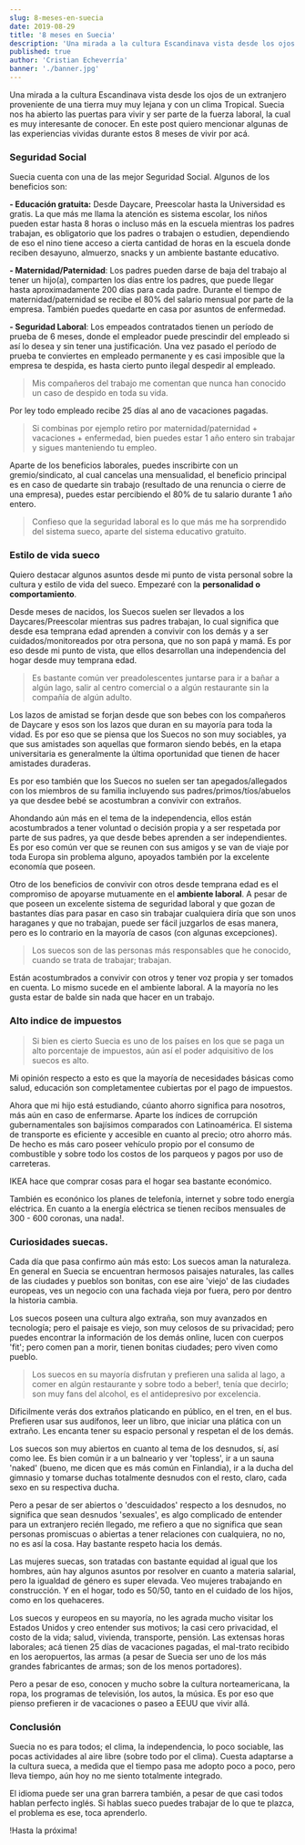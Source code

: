 ```yaml
---
slug: 8-meses-en-suecia
date: 2019-08-29
title: '8 meses en Suecia'
description: 'Una mirada a la cultura Escandinava vista desde los ojos de un extranjero proveniente de una tierra muy muy lejana y con un clima Tropical. Suecia nos ha abierto las puertas para vivir y ser parte de la fuerza laboral, la cual es muy interesante de conocer. En este post quiero mencionar algunas de las experiencias vividas durante estos 8 meses de vivir por acá.'
published: true
author: 'Cristian Echeverría'
banner: './banner.jpg'
---
```


Una mirada a la cultura Escandinava vista desde los ojos de un extranjero proveniente de una tierra muy muy lejana y con un clima Tropical. Suecia nos ha abierto las puertas para vivir y ser parte de la fuerza laboral, la cual es muy interesante de conocer. En este post quiero mencionar algunas de las experiencias vividas durante estos 8 meses de vivir por acá.

### Seguridad Social

Suecia cuenta con una de las mejor Seguridad Social. Algunos de los beneficios son:

**- Educación gratuita:** Desde Daycare, Preescolar hasta la Universidad es gratis. La que más me llama la atención es sistema escolar, los niños pueden estar hasta 8 horas o incluso más en la escuela mientras los padres trabajan, es obligatorio que los padres o trabajen o estudien, dependiendo de eso el nino tiene acceso a cierta cantidad de horas en la escuela donde reciben desayuno, almuerzo, snacks y un ambiente bastante educativo.

**- Maternidad/Paternidad**: Los padres pueden darse de baja del trabajo al tener un hijo(a), comparten los días entre los padres, que puede llegar hasta aproximadamente 200 días para cada padre. Durante el tiempo de maternidad/paternidad se recibe el 80% del salario mensual por parte de la empresa. También puedes quedarte en casa por asuntos de enfermedad.

**- Seguridad Laboral**: Los empeados contratados tienen un período de prueba de 6 meses, donde el empleador puede prescindir del empleado si así lo desea y sin tener una justificación. Una vez pasado el período de prueba te conviertes en empleado permanente y es casi imposible que la empresa te despida, es hasta cierto punto ilegal despedir al empleado.

> Mis compañeros del trabajo me comentan que nunca han conocido un caso de despido en toda su vida.

Por ley todo empleado recibe 25 días al ano de vacaciones pagadas.

> Si combinas por ejemplo retiro por maternidad/paternidad + vacaciones + enfermedad, bien puedes estar 1 año entero sin trabajar y sigues manteniendo tu empleo.

Aparte de los beneficios laborales, puedes inscribirte con un gremio/sindicato, al cual cancelas una mensualidad, el beneficio principal es en caso de quedarte sin trabajo (resultado de una renuncia o cierre de una empresa), puedes estar percibiendo el 80% de tu salario durante 1 año entero.

> Confieso que la seguridad laboral es lo que más me ha sorprendido del sistema sueco, aparte del sistema educativo gratuito.

### Estilo de vida sueco

Quiero destacar algunos asuntos desde mi punto de vista personal sobre la cultura y estilo de vida del sueco. Empezaré con la **personalidad o comportamiento**.

Desde meses de nacidos, los Suecos suelen ser llevados a los Daycares/Preescolar mientras sus padres trabajan, lo cual significa que desde esa temprana edad aprenden a convivir con los demás y a ser cuidados/monitoreados por otra persona, que no son papá y mamá. Es por eso desde mi punto de vista, que ellos desarrollan una independencia del hogar desde muy temprana edad.

> Es bastante común ver preadolescentes juntarse para ir a bañar a algún lago, salir al centro comercial o a algún restaurante sin la compañía de algún adulto.

Los lazos de amistad se forjan desde que son bebes con los compañeros de Daycare y esos son los lazos que duran en su mayoría para toda la vidad. Es por eso que se piensa que los Suecos no son muy sociables, ya que sus amistades son aquellas que formaron siendo bebés, en la etapa universitaria es generalmente la última oportunidad que tienen de hacer amistades duraderas.

Es por eso también que los Suecos no suelen ser tan apegados/allegados con los miembros de su familia incluyendo sus padres/primos/tíos/abuelos ya que desdee bebé se acostumbran a convivir con extraños.

Ahondando aún más en el tema de la independencia, ellos están acostumbrados a tener voluntad o decisión propia y a ser respetada por parte de sus padres, ya que desde bebes aprenden a ser independientes. Es por eso común ver que se reunen con sus amigos y se van de viaje por toda Europa sin problema alguno, apoyados también por la excelente economía que poseen.

Otro de los beneficios de convivir con otros desde temprana edad es el compromiso de apoyarse mutuamente en el **ambiente laboral**. A pesar de que poseen un excelente sistema de seguridad laboral y que gozan de bastantes días para pasar en caso sin trabajar cualquiera diría que son unos haraganes y que no trabajan, puede ser fácil juzgarlos de esas manera, pero es lo contrario en la mayoría de casos (con algunas excepciones).

> Los suecos son de las personas más responsables que he conocido, cuando se trata de trabajar; trabajan.

Están acostumbrados a convivir con otros y tener voz propia y ser tomados en cuenta. Lo mismo sucede en el ambiente laboral. A la mayoría no les gusta estar de balde sin nada que hacer en un trabajo.

### Alto indice de impuestos

> Si bien es cierto Suecia es uno de los países en los que se paga un alto porcentaje de impuestos, aún así el poder adquisitivo de los suecos es alto.

Mi opinión respecto a esto es que la mayoría de necesidades básicas como salud, educación son completamentee cubiertas por el pago de impuestos.

Ahora que mi hijo está estudiando, cúanto ahorro significa para nosotros, más aún en caso de enfermarse. Aparte los índices de corrupción gubernamentales son bajísimos comparados con Latinoamérica. El sistema de transporte es eficiente y accesible en cuanto al precio; otro ahorro más. De hecho es más caro poseer vehículo propio por el consumo de combustible y sobre todo los costos de los parqueos y pagos por uso de carreteras.

IKEA hace que comprar cosas para el hogar sea bastante económico.

También es econónico los planes de telefonía, internet y sobre todo energía eléctrica. En cuanto a la energía eléctrica se tienen recibos mensuales de 300 - 600 coronas, una nada!.

### Curiosidades suecas.

Cada día que pasa confirmo aún más esto: Los suecos aman la naturaleza. En general en Suecia se encuentran hermosos paisajes naturales, las calles de las ciudades y pueblos son bonitas, con ese aire 'viejo' de las ciudades europeas, ves un negocio con una fachada vieja por fuera, pero por dentro la historia cambia.

Los suecos poseen una cultura algo extraña, son muy avanzados en tecnología; pero el paisaje es viejo, son muy celosos de su privacidad; pero puedes encontrar la información de los demás online, lucen con cuerpos 'fit'; pero comen pan a morir, tienen bonitas ciudades; pero viven como pueblo.

> Los suecos en su mayoría disfrutan y prefieren una salida al lago, a comer en algún restaurante y sobre todo a beber!, tenía que decirlo; son muy fans del alcohol, es el antidepresivo por excelencia.

Dificilmente verás dos extraños platicando en público, en el tren, en el bus. Prefieren usar sus audífonos, leer un libro, que iniciar una plática con un extraño. Les encanta tener su espacio personal y respetan el de los demás.

Los suecos son muy abiertos en cuanto al tema de los desnudos, sí, así como lee. Es bien común ir a un balneario y ver 'topless', ir a un sauna 'naked' (bueno, me dicen que es más común en Finlandia), ir a la ducha del gimnasio y tomarse duchas totalmente desnudos con el resto, claro, cada sexo en su respectiva ducha.

Pero a pesar de ser abiertos o 'descuidados' respecto a los desnudos, no significa que sean desnudos 'sexuales', es algo complicado de entender para un extranjero recién llegado, me refiero a que no significa que sean personas promiscuas o abiertas a tener relaciones con cualquiera, no no, no es así la cosa. Hay bastante respeto hacia los demás.

Las mujeres suecas, son tratadas con bastante equidad al igual que los hombres, aún hay algunos asuntos por resolver en cuanto a materia salarial, pero la igualdad de género es super elevada. Veo mujeres trabajando en construcción. Y en el hogar, todo es 50/50, tanto en el cuidado de los hijos, como en los quehaceres.

Los suecos y europeos en su mayoría, no les agrada mucho visitar los Estados Unidos y creo entender sus motivos; la casi cero privacidad, el costo de la vida; salud, vivienda, transporte, pensión. Las extensas horas laborales; acá tienen 25 días de vacaciones pagadas, el mal-trato recibido en los aeropuertos, las armas (a pesar de Suecia ser uno de los más grandes fabricantes de armas; son de los menos portadores).

Pero a pesar de eso, conocen y mucho sobre la cultura norteamericana, la ropa, los programas de televisión, los autos, la música. Es por eso que pienso prefieren ir de vacaciones o paseo a EEUU que vivir allá.

### Conclusión

Suecia no es para todos; el clima, la independencia, lo poco sociable, las pocas actividades al aire libre (sobre todo por el clima). Cuesta adaptarse a la cultura sueca, a medida que el tiempo pasa me adopto poco a poco, pero lleva tiempo, aún hoy no me siento totalmente integrado.

El idioma puede ser una gran barrera también, a pesar de que casi todos hablan perfecto inglés. Si hablas sueco puedes trabajar de lo que te plazca, el problema es ese, toca aprenderlo.

!Hasta la próxima!
